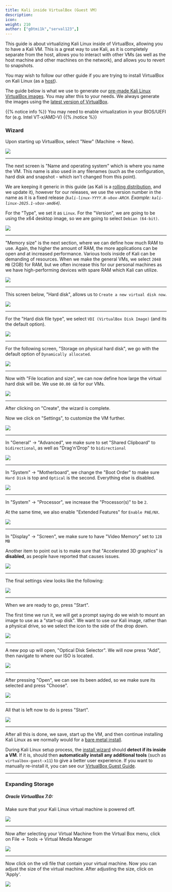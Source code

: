 ```yaml
---
title: Kali inside VirtualBox (Guest VM)
description:
icon:
weight: 210
author: ["g0tmi1k","serval123",]
---
```


This guide is about virtualizing Kali Linux inside of VirtualBox, allowing you to have a Kali VM. This is a great way to use Kali, as it is completely separate from the host, allows you to interact with other VMs (as well as the host machine and other machines on the network), and allows you to revert to snapshots.

You may wish to follow our other guide if you are trying to install VirtualBox on Kali Linux (as a [host](/docs/virtualization/install-virtualbox-host/)).

The guide below is what we use to generate our [pre-made Kali Linux VirtualBox images](/get-kali/#kali-virtual-machines). You may alter this to your needs. We always generate the images using the [latest version of VirtualBox](https://www.virtualbox.org/wiki/Downloads).

{{% notice info %}}
You may need to enable virtualization in your BIOS/UEFI for (e.g. Intel VT-x/AMD-V)
{{% /notice %}}

### Wizard

Upon starting up VirtualBox, select "New" (Machine -> New).

![](vb-01.png)

- - -

The next screen is "Name and operating system" which is where you name the VM. This name is also used in any filenames (such as the configuration, hard disk and snapshot - which isn't changed from this point).

We are keeping it generic in this guide (as Kali is a [rolling distribution](/docs/general-use/kali-branches/), and we update it), however for our releases, we use the version number in the name as it is a fixed release _(`kali-linux-YYYY.N-vbox-ARCH`. Example: `kali-linux-2025.1-vbox-amd64`)_.

For the "Type", we set it as `Linux`. For the "Version", we are going to be using the x64 desktop image, so we are going to select `Debian (64-bit)`.

![](vb-02.png)

- - -

"Memory size" is the next section, where we can define how much RAM to use. Again, the higher the amount of RAM, the more applications can be open and at increased performance. Various tools inside of Kali can be demanding of resources. When we make the general VMs, we select `2048 MB` (2GB) for RAM, but we often increase this for our personal machines as we have high-performing devices with spare RAM which Kali can utilize.

![](vb-03.png)

- - -

This screen below, "Hard disk", allows us to `Create a new virtual disk now`.

![](vb-04.png)

- - -

For the "Hard disk file type", we select `VDI (VirtualBox Disk Image)` (and its the default option).

![](vb-05.png)

- - -

For the following screen, "Storage on physical hard disk", we go with the default option of `Dynamically allocated`.

![](vb-06.png)

- - -

Now with "File location and size", we can now define how large the virtual hard disk will be. We use `80.00 GB` for our VMs.

![](vb-07.png)

- - -

After clicking on "Create", the wizard is complete.

Now we click on "Settings", to customize the VM further.

![](vb-08.png)

- - -

In "General" -> "Advanced", we make sure to set "Shared Clipboard" to `bidirectional`, as well as "Drag'n'Drop" to `bidirectional`

![](vb-09.png)

- - -

In "System" -> "Motherboard", we change the "Boot Order" to make sure `Hard Disk` is top and `Optical` is the second. Everything else is disabled.

![](vb-10.png)

- - -

In "System" -> "Processor", we increase the "Processor(s)" to be `2`.

At the same time, we also enable "Extended Features" for `Enable PAE/NX`.

![](vb-11.png)

- - -

In "Display" -> "Screen", we make sure to have "Video Memory" set to `128 MB`

Another item to point out is to make sure that "Accelerated 3D graphics" is **disabled**, as people have reported that causes issues.

![](vb-12.png)

- - -

The final settings view looks like the following:

![](vb-13.png)

- - -

When we are ready to go, press "Start".

The first time we run it, we will get a prompt saying do we wish to mount an image to use as a "start-up disk". We want to use our Kali image, rather than a physical drive, so we select the icon to the side of the drop down.

![](vb-14.png)

- - -

A new pop up will open, "Optical Disk Selector". We will now press "Add", then navigate to where our ISO is located.

![](vb-15.png)

- - -

After pressing "Open", we can see its been added, so we make sure its selected and press "Choose".

![](vb-16.png)

- - -

All that is left now to do is press "Start".

![](vb-17.png)

- - -

After all this is done, we save, start up the VM, and then continue installing Kali Linux as we normally would for a [bare metal install](/docs/installation/hard-disk-install/).

During Kali Linux setup process, the [install wizard](https://gitlab.com/kalilinux/build-scripts/live-build-config/-/blob/master/simple-cdd/profiles/offline.downloads) should **detect if its inside a VM**. If it is, should then **automatically install any additional tools** (such as `virtualbox-guest-x11`) to give a better user experience. If you want to manually re-install it, you can see our [VirtualBox Guest Guide](/docs/virtualization/install-virtualbox-guest-additions/).

- - -

### Expanding Storage

##### Oracle VirtualBox 7.0:

Make sure that your Kali Linux virtual machine is powered off.

![](vb-18.png)

- - -

Now after selecting your Virtual Machine from the Virtual Box menu, click on File -> Tools -> Virtual Media Manager

![](vb-19.png)

- - -

Now click on the vdi file that contain your virtual machine. Now you can adjust the size of the virtual machine. After adjusting the size, click on 'Apply'.

![](vb-20.png)